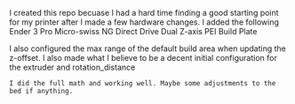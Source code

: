   I created this repo becuase I had a hard time finding a good starting point for my printer after I made a few hardware changes.
I added the following
Ender 3 Pro
Micro-swiss NG Direct Drive
Dual Z-axis 
PEI Build Plate

  I also configured the max range of the default build area when updating the z-offset. I also made what I believe to be
a decent initial configuration for the extruder and rotation_distance

    I did the full math and working well. Maybe some adjustments to the bed if anything.
